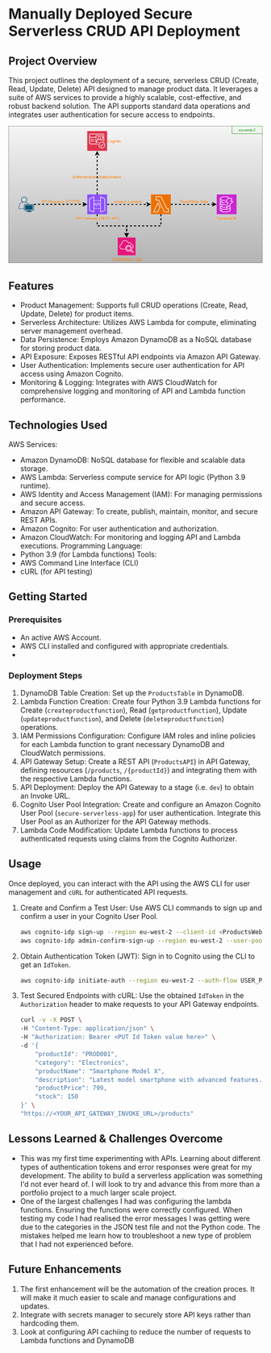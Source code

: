 # Manually Deployed Secure Serverless CRUD API Deployment

## Project Overview
This project outlines the deployment of a secure, serverless CRUD (Create, Read, Update, Delete) API designed to manage product data. It leverages a suite of AWS services to provide a highly scalable, cost-effective, and robust backend solution. The API supports standard data operations and integrates user authentication for secure access to endpoints.

![Architectural Diagram](docs/architectural-diagram.png)

## Features

* Product Management: Supports full CRUD operations (Create, Read, Update, Delete) for product items.
* Serverless Architecture: Utilizes AWS Lambda for compute, eliminating server management overhead.
* Data Persistence: Employs Amazon DynamoDB as a NoSQL database for storing product data.
* API Exposure: Exposes RESTful API endpoints via Amazon API Gateway.
* User Authentication: Implements secure user authentication for API access using Amazon Cognito.
* Monitoring & Logging: Integrates with AWS CloudWatch for comprehensive logging and monitoring of API and Lambda function performance.

## Technologies Used
AWS Services:
 - Amazon DynamoDB: NoSQL database for flexible and scalable data storage.
 - AWS Lambda: Serverless compute service for API logic (Python 3.9 runtime).
 - AWS Identity and Access Management (IAM): For managing permissions and secure access.
 - Amazon API Gateway: To create, publish, maintain, monitor, and secure REST APIs.
 - Amazon Cognito: For user authentication and authorization.
 - Amazon CloudWatch: For monitoring and logging API and Lambda executions.
Programming Language:
 - Python 3.9 (for Lambda functions)
Tools:
 - AWS Command Line Interface (CLI)
 - cURL (for API testing)

## Getting Started

### Prerequisites 
* An active AWS Account.
* AWS CLI installed and configured with appropriate credentials.
* 
### Deployment Steps

1. DynamoDB Table Creation: Set up the `ProductsTable` in DynamoDB.
2. Lambda Function Creation: Create four Python 3.9 Lambda functions for Create (`createproductfunction`), Read (`getproductfunction`), Update (`updateproductfunction`), and Delete (`deleteproductfunction`) operations.
3. IAM Permissions Configuration: Configure IAM roles and inline policies for each Lambda function to grant necessary DynamoDB and CloudWatch permissions.
4. API Gateway Setup: Create a REST API (`ProductsAPI`) in API Gateway, defining resources (`/products`, `/{productId}`) and integrating them with the respective Lambda functions.
5. API Deployment: Deploy the API Gateway to a stage (i.e. `dev`) to obtain an Invoke URL.
6. Cognito User Pool Integration: Create and configure an Amazon Cognito User Pool (`secure-serverless-app`) for user authentication. Integrate this User Pool as an Authorizer for the API Gateway methods.
7. Lambda Code Modification: Update Lambda functions to process authenticated requests using claims from the Cognito Authorizer.

## Usage 
Once deployed, you can interact with the API using the AWS CLI for user management and `cURL` for authenticated API requests.

1.  Create and Confirm a Test User: Use AWS CLI commands to sign up and confirm a user in your Cognito User Pool.
    ```bash
    aws cognito-idp sign-up --region eu-west-2 --client-id <ProductsWebAppClient Client ID> --username testuser --password MySecurePass1! --user-attributes Name="email",Value="testuser@example.com"
    aws cognito-idp admin-confirm-sign-up --region eu-west-2 --user-pool-id <COGNITO_USER_POOL_ID> --username testuser
    ```
2.  Obtain Authentication Token (JWT): Sign in to Cognito using the CLI to get an `IdToken`.
    ```bash
    aws cognito-idp initiate-auth --region eu-west-2 --auth-flow USER_PASSWORD_AUTH --client-id <APP_Client_ID> --auth-parameters USERNAME=testuser,PASSWORD=MySecurePass1!
    ```
3.  Test Secured Endpoints with cURL: Use the obtained `IdToken` in the `Authorization` header to make requests to your API Gateway endpoints.
    ```bash
    curl -v -X POST \
    -H "Content-Type: application/json" \
    -H "Authorization: Bearer <PUT Id Token value here>" \
    -d '{
        "productId": "PROD001",
        "category": "Electronics",
        "productName": "Smartphone Model X",
        "description": "Latest model smartphone with advanced features.",
        "productPrice": 799,
        "stock": 150
    }' \
    "https://<YOUR_API_GATEWAY_INVOKE_URL>/products"
    ```

## Lessons Learned & Challenges Overcome

- This was my first time experimenting with APIs. Learning about different types of authentication tokens and error responses were great for my development. The ability to build a serverless application was something I'd not ever heard of. I will look to try and advance this from more than a portfolio project to a much larger scale project.
- One of the largest challenges I had was configuring the lambda functions. Ensuring the functions were correctly configured. When testing my code I had realised the error messages I was getting were due to the categories in the JSON test file and not the Python code. The mistakes helped me learn how to troubleshoot a new type of problem that I had not experienced before. 

## Future Enhancements

1. The first enhancement will be the automation of the creation proces. It will make it much easier to scale and manage configurations and updates.
2. Integrate with secrets manager to securely store API keys rather than hardcoding them.
3. Look at configuring API cachiing to reduce the number of requests to Lambda functions and DynamoDB

